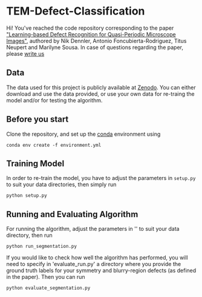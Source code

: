 # TEM-Defect-Classification
Hi! You've reached the code repository corresponding to the paper ["Learning-based Defect Recognition for Quasi-Periodic Microscope Images"](https://doi.org/10.1016/j.micron.2021.103069), authored by Nik Dennler, Antonio Foncubierta-Rodriguez, Titus Neupert and Marilyne Sousa. In case of questions regarding the paper, please [write us](mailto:nik.dennler@posteo.de) 

## Data
The data used for this project is publicly available at [Zenodo](https://dx.doi.org/10.5281/zenodo.4739588). You can either download and use the data provided, or use your own data for re-traing the model and/or for testing the algorithm. 

## Before you start
Clone the repository, and set up the [conda](https://docs.conda.io/projects/conda/en/latest/user-guide/install/index.html) environment using
```
conda env create -f environment.yml
```

## Training Model
In order to re-train the model, you have to adjust the parameters in `setup.py` to suit your data directories, then simply run 
```
python setup.py
```

## Running and Evaluating Algorithm
For running the algorithm, adjust the parameters in '' to suit your data directory, then run
```
python run_segmentation.py
```
If you would like to check how well the algorithm has performed, you will need to specify in 'evaluate_run.py' a directory where you provide the ground truth labels for your symmetry and blurry-region defects (as defined in the paper). Then you can run
```
python evaluate_segmentation.py
``` 
